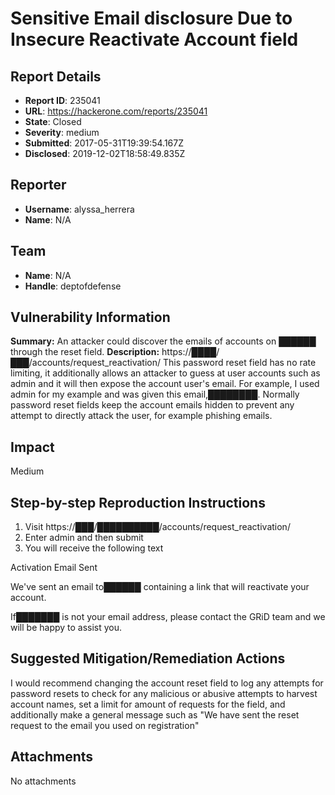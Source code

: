 # Sensitive Email disclosure Due to Insecure  Reactivate Account field

## Report Details
- **Report ID**: 235041
- **URL**: https://hackerone.com/reports/235041
- **State**: Closed
- **Severity**: medium
- **Submitted**: 2017-05-31T19:39:54.167Z
- **Disclosed**: 2019-12-02T18:58:49.835Z

## Reporter
- **Username**: alyssa_herrera
- **Name**: N/A

## Team
- **Name**: N/A
- **Handle**: deptofdefense

## Vulnerability Information
**Summary:**
An attacker could discover the emails of accounts on ██████ through the reset field.
**Description:**
https://████/███/accounts/request_reactivation/ 
This password reset field has no rate limiting, it additionally allows an attacker to guess at user accounts such as admin and it will then expose the account user's email. For example, I used admin for my example and was given this email,████████.  Normally password reset fields keep the account emails hidden to prevent any attempt to directly attack the  user,  for example  phishing emails. 
## Impact
Medium
## Step-by-step Reproduction Instructions

1. Visit https://███/██████████/accounts/request_reactivation/
2. Enter admin  and then submit
3. You will receive the following text 

Activation Email Sent

We've sent an email to██████ containing a link that will reactivate your account.

If███████ is not your email address, please contact the GRiD team and we will be happy to assist you.

## Suggested Mitigation/Remediation Actions
I would recommend changing the account reset field to log any attempts for password resets to check for any malicious or abusive attempts to harvest account names, set a limit for amount of requests for the field, and additionally make a general message such as "We have sent the reset request to the email you used on registration" 

## Attachments
No attachments
